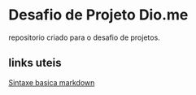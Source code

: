 
# Desafio de Projeto Dio.me 
repositorio criado para o desafio de projetos.

## links uteis
[Sintaxe basica markdown](https://www.markdownguide.org/basic-syntax/)
